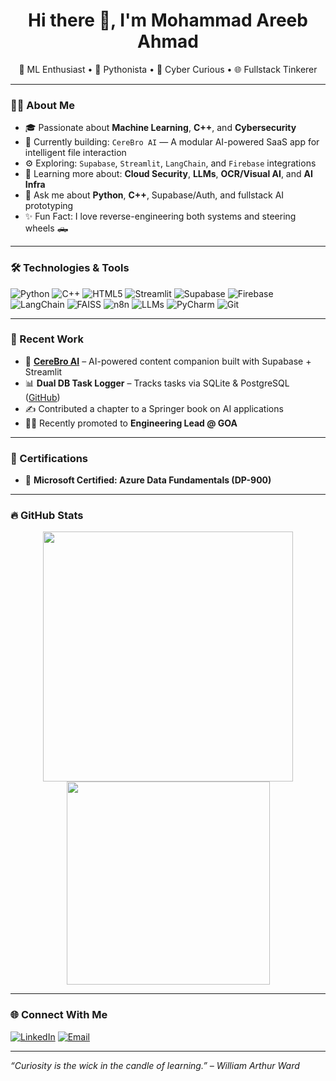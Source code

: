 <h1 align="center">Hi there 👋, I'm Mohammad Areeb Ahmad</h1>

<p align="center">
  🧠 ML Enthusiast • 🐍 Pythonista • 🔐 Cyber Curious • 🌐 Fullstack Tinkerer
</p>

---

### 👨‍💻 About Me

- 🎓 Passionate about **Machine Learning**, **C++**, and **Cybersecurity**
- 🔭 Currently building: `CereBro AI` — A modular AI-powered SaaS app for intelligent file interaction  
- ⚙️ Exploring: `Supabase`, `Streamlit`, `LangChain`, and `Firebase` integrations  
- 🌱 Learning more about: **Cloud Security**, **LLMs**, **OCR/Visual AI**, and **AI Infra**
- 💬 Ask me about **Python**, **C++**, Supabase/Auth, and fullstack AI prototyping  
- ✨ Fun Fact: I love reverse-engineering both systems and steering wheels 🛻

---

### 🛠️ Technologies & Tools

![Python](https://img.shields.io/badge/-Python-3776AB?style=flat&logo=python&logoColor=white)
![C++](https://img.shields.io/badge/-C++-00599C?style=flat&logo=c%2B%2B&logoColor=white)
![HTML5](https://img.shields.io/badge/-HTML5-E34F26?style=flat&logo=html5&logoColor=white)
![Streamlit](https://img.shields.io/badge/-Streamlit-FF4B4B?style=flat&logo=streamlit&logoColor=white)
![Supabase](https://img.shields.io/badge/-Supabase-3ECF8E?style=flat&logo=supabase&logoColor=white)
![Firebase](https://img.shields.io/badge/-Firebase-FFCA28?style=flat&logo=firebase&logoColor=white)
![LangChain](https://img.shields.io/badge/-LangChain-000000?style=flat&logo=langchain&logoColor=white)
![FAISS](https://img.shields.io/badge/-FAISS-009688?style=flat&logo=databricks&logoColor=white)
![n8n](https://img.shields.io/badge/-n8n-E06C75?style=flat&logo=n8n&logoColor=white)
![LLMs](https://img.shields.io/badge/-LLMs%20(OpenAI%20&%20Claude)-6F42C1?style=flat&logo=openai&logoColor=white)
![PyCharm](https://img.shields.io/badge/-PyCharm-000000?style=flat&logo=pycharm&logoColor=white)
![Git](https://img.shields.io/badge/-Git-F05032?style=flat&logo=git&logoColor=white)

---

### 🚀 Recent Work

- 🎯 **[CereBro AI](https://github.com/iareebahmad/cerebro-ai)** – AI-powered content companion built with Supabase + Streamlit
- 📊 **Dual DB Task Logger** – Tracks tasks via SQLite & PostgreSQL ([GitHub](https://github.com/iareebahmad/Dual-DB-Task-Logger))
- ✍️ Contributed a chapter to a Springer book on AI applications
- 👨‍💼 Recently promoted to **Engineering Lead @ GOA**

---

### 📜 Certifications

- 🧩 **Microsoft Certified: Azure Data Fundamentals (DP-900)**

---

### 🔥 GitHub Stats

<p align="center">
  <img src="https://github-readme-stats.vercel.app/api?username=iareebahmad&show_icons=true&theme=radical" width="400"/>
  <img src="https://github-readme-stats.vercel.app/api/top-langs/?username=iareebahmad&layout=compact&theme=radical" width="325"/>
</p>

---

### 🌐 Connect With Me

[![LinkedIn](https://img.shields.io/badge/-LinkedIn-0077B5?style=flat&logo=linkedin&logoColor=white)](https://www.linkedin.com/in/mohammad-areeb-ahmad-552089190/)
[![Email](https://img.shields.io/badge/-Gmail-D14836?style=flat&logo=gmail&logoColor=white)](mailto:m.areeb.ahmad@gmail.com)

---

_“Curiosity is the wick in the candle of learning.” – William Arthur Ward_
